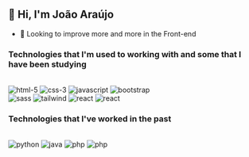 ## 👋 Hi, I'm João Araújo
- 👀 Looking to improve more and more in the Front-end

### Technologies that I'm used to working with and some that I have been studying
<div style="display: inline_block"><br/>
    <img alt="html-5" src="https://img.shields.io/badge/HTML5-E34F26?style=for-the-badge&logo=html5&logoColor=white"/>
    <img alt="css-3" src="https://img.shields.io/badge/CSS3-1572B6?style=for-the-badge&logo=css3&logoColor=white"/>
    <img alt="javascript" src="https://img.shields.io/badge/JavaScript-F7DF1E?style=for-the-badge&logo=javascript&logoColor=black"/>
    <img alt="bootstrap" src="https://img.shields.io/badge/Bootstrap-563D7C?style=for-the-badge&logo=bootstrap&logoColor=white"/></br>
    <img alt="sass" src="https://img.shields.io/badge/Sass-CC6699?style=for-the-badge&logo=sass&logoColor=white"/>
    <img alt="tailwind" src="https://img.shields.io/badge/Tailwind_CSS-38B2AC?style=for-the-badge&logo=tailwind-css&logoColor=white"/>
    <img alt="react" src="https://img.shields.io/badge/React-20232A?style=for-the-badge&logo=react&logoColor=61DAFB"/>
    <img alt="react" src="https://img.shields.io/badge/Figma-F24E1E?style=for-the-badge&logo=figma&logoColor=white"/></br>
</div>

### Technologies that I've worked in the past
<div style="display: inline_block"><br/>
    <img alt="python" src="https://img.shields.io/badge/Python-3776AB?style=for-the-badge&logo=python&logoColor=white"/>
    <img alt="java" src="https://img.shields.io/badge/Java-ED8B00?style=for-the-badge&logo=openjdk&logoColor=white"/>
    <img alt="php" src="https://img.shields.io/badge/PHP-777BB4?style=for-the-badge&logo=php&logoColor=white"/>
    <img alt="php" src="https://img.shields.io/badge/MySQL-00000F?style=for-the-badge&logo=mysql&logoColor=white"/>
</div>
